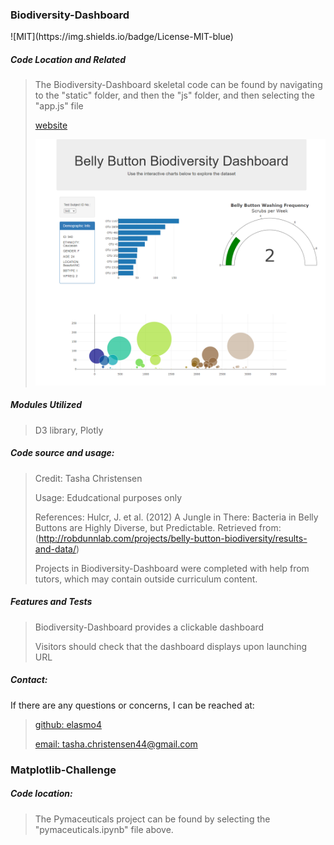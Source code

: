<h3>Biodiversity-Dashboard</h3>
![MIT](https://img.shields.io/badge/License-MIT-blue)

<h5>Code Location and Related</h5>

> The Biodiversity-Dashboard skeletal code can be found by navigating to the "static" folder, and then the "js" folder, and then selecting the "app.js" file
>
> [website](https://elasmo4.github.io/Biodiversity-Dashboard/)
>
> ![Biodiversity-Dashboard](Biodiversity-Dashboard-Capture.png)


<h5>Modules Utilized</h5>

> D3 library, Plotly
> 

<h5>Code source and usage:</h5>

> Credit: Tasha Christensen
>
> Usage: Edudcational purposes only
>
> References: Hulcr, J. et al. (2012) A Jungle in There: Bacteria in Belly Buttons are Highly Diverse, but Predictable. Retrieved from: (http://robdunnlab.com/projects/belly-button-biodiversity/results-and-data/)
> 
> Projects in Biodiversity-Dashboard were completed with help from tutors, which may contain outside curriculum content.


<h5>Features and Tests</h5>

> Biodiversity-Dashboard provides a clickable dashboard
> 
> Visitors should check that the dashboard displays upon launching URL
> 

<h5>Contact:</h5>

If there are any questions or concerns, I can be reached at:
> [github: elasmo4](https://github.com/elasmo4)
>
> [email: tasha.christensen44@gmail.com](mailto:tasha.christensen44@gmail.com)





<h3>Matplotlib-Challenge</h3>
<h5>Code location:</h5>

> The Pymaceuticals project can be found by selecting the "pymaceuticals.ipynb" file above.
> 

